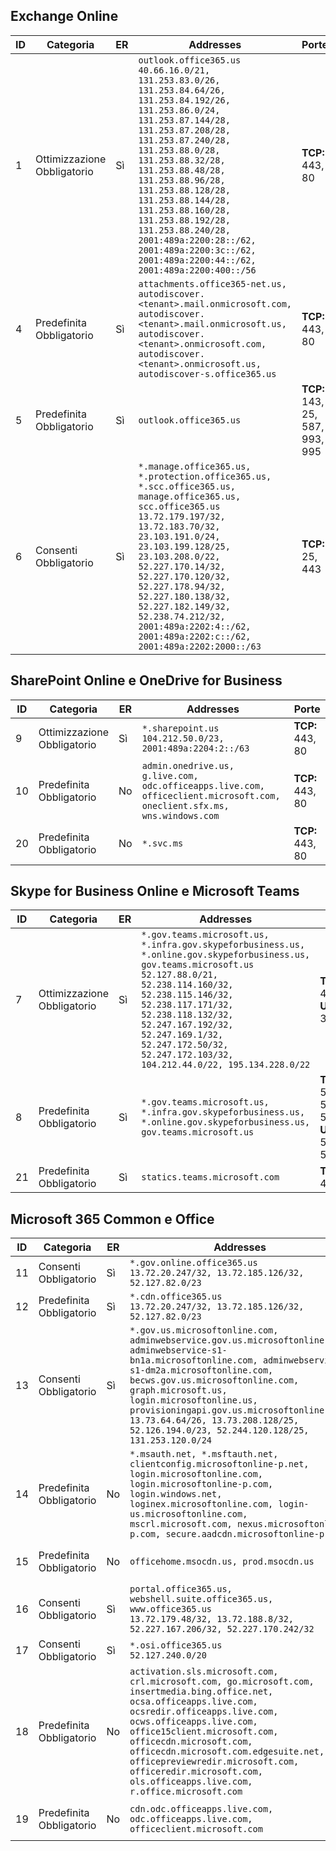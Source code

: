 <!--THIS FILE IS AUTOMATICALLY GENERATED. MANUAL CHANGES WILL BE OVERWRITTEN.-->
<!--Please contact the Office 365 Endpoints team with any questions.-->
<!--USGovGCCHigh endpoints version 2019062800-->
<!--File generated 2019-06-28 11:00:11.8056-->

## <a name="exchange-online"></a>Exchange Online

ID | Categoria | ER | Addresses | Porte
-- | -------------------- | --- | ------------------------------------------------------------------------------------------------------------------------------------------------------------------------------------------------------------------------------------------------------------------------------------------------------------------------------------------------------------------------------------------------------------------------------------------------ | -------------------------------
1 | Ottimizzazione<BR>Obbligatorio | Sì | `outlook.office365.us`<BR>`40.66.16.0/21, 131.253.83.0/26, 131.253.84.64/26, 131.253.84.192/26, 131.253.86.0/24, 131.253.87.144/28, 131.253.87.208/28, 131.253.87.240/28, 131.253.88.0/28, 131.253.88.32/28, 131.253.88.48/28, 131.253.88.96/28, 131.253.88.128/28, 131.253.88.144/28, 131.253.88.160/28, 131.253.88.192/28, 131.253.88.240/28, 2001:489a:2200:28::/62, 2001:489a:2200:3c::/62, 2001:489a:2200:44::/62, 2001:489a:2200:400::/56` | **TCP:** 443, 80
4 | Predefinita<BR>Obbligatorio | Sì | `attachments.office365-net.us, autodiscover.<tenant>.mail.onmicrosoft.com, autodiscover.<tenant>.mail.onmicrosoft.us, autodiscover.<tenant>.onmicrosoft.com, autodiscover.<tenant>.onmicrosoft.us, autodiscover-s.office365.us` | **TCP:** 443, 80
5 | Predefinita<BR>Obbligatorio | Sì | `outlook.office365.us` | **TCP:** 143, 25, 587, 993, 995
6 | Consenti<BR>Obbligatorio | Sì | `*.manage.office365.us, *.protection.office365.us, *.scc.office365.us, manage.office365.us, scc.office365.us`<BR>`13.72.179.197/32, 13.72.183.70/32, 23.103.191.0/24, 23.103.199.128/25, 23.103.208.0/22, 52.227.170.14/32, 52.227.170.120/32, 52.227.178.94/32, 52.227.180.138/32, 52.227.182.149/32, 52.238.74.212/32, 2001:489a:2202:4::/62, 2001:489a:2202:c::/62, 2001:489a:2202:2000::/63` | **TCP:** 25, 443

## <a name="sharepoint-online-and-onedrive-for-business"></a>SharePoint Online e OneDrive for Business

ID | Categoria | ER | Addresses | Porte
-- | -------------------- | --- | ----------------------------------------------------------------------------------------------------------------------- | ----------------
9  | Ottimizzazione<BR>Obbligatorio | Sì | `*.sharepoint.us`<BR>`104.212.50.0/23, 2001:489a:2204:2::/63` | **TCP:** 443, 80
10  | Predefinita<BR>Obbligatorio | No | `admin.onedrive.us, g.live.com, odc.officeapps.live.com, officeclient.microsoft.com, oneclient.sfx.ms, wns.windows.com` | **TCP:** 443, 80
20 | Predefinita<BR>Obbligatorio | No | `*.svc.ms` | **TCP:** 443, 80

## <a name="skype-for-business-online-and-microsoft-teams"></a>Skype for Business Online e Microsoft Teams

ID | Categoria | ER | Addresses | Porte
-- | -------------------- | --- | --------------------------------------------------------------------------------------------------------------------------------------------------------------------------------------------------------------------------------------------------------------------------------------------------------------------------------- | --------------------------------------------------
7 | Ottimizzazione<BR>Obbligatorio | Sì | `*.gov.teams.microsoft.us, *.infra.gov.skypeforbusiness.us, *.online.gov.skypeforbusiness.us, gov.teams.microsoft.us`<BR>`52.127.88.0/21, 52.238.114.160/32, 52.238.115.146/32, 52.238.117.171/32, 52.238.118.132/32, 52.247.167.192/32, 52.247.169.1/32, 52.247.172.50/32, 52.247.172.103/32, 104.212.44.0/22, 195.134.228.0/22` | **TCP:** 443, 80<BR>**UDP:** 3478
8  | Predefinita<BR>Obbligatorio | Sì | `*.gov.teams.microsoft.us, *.infra.gov.skypeforbusiness.us, *.online.gov.skypeforbusiness.us, gov.teams.microsoft.us` | **TCP:** 5061, 50000-59999<BR>**UDP:** 50000-59999
21 | Predefinita<BR>Obbligatorio | Sì | `statics.teams.microsoft.com` | **TCP:** 443

## <a name="microsoft-365-common-and-office"></a>Microsoft 365 Common e Office 

ID | Categoria | ER | Addresses | Porte
-- | ------------------- | --- | ---------------------------------------------------------------------------------------------------------------------------------------------------------------------------------------------------------------------------------------------------------------------------------------------------------------------------------------------------------------------------------------------- | ----------------
11 | Consenti<BR>Obbligatorio | Sì | `*.gov.online.office365.us`<BR>`13.72.20.247/32, 13.72.185.126/32, 52.127.82.0/23` | **TCP:** 443
12 | Predefinita<BR>Obbligatorio | Sì | `*.cdn.office365.us`<BR>`13.72.20.247/32, 13.72.185.126/32, 52.127.82.0/23` | **TCP:** 443
13 | Consenti<BR>Obbligatorio | Sì | `*.gov.us.microsoftonline.com, adminwebservice.gov.us.microsoftonline.com, adminwebservice-s1-bn1a.microsoftonline.com, adminwebservice-s1-dm2a.microsoftonline.com, becws.gov.us.microsoftonline.com, graph.microsoft.us, login.microsoftonline.us, provisioningapi.gov.us.microsoftonline.com`<BR>`13.73.64.64/26, 13.73.208.128/25, 52.126.194.0/23, 52.244.120.128/25, 131.253.120.0/24` | **TCP:** 443
14 | Predefinita<BR>Obbligatorio | No | `*.msauth.net, *.msftauth.net, clientconfig.microsoftonline-p.net, login.microsoftonline.com, login.microsoftonline-p.com, login.windows.net, loginex.microsoftonline.com, login-us.microsoftonline.com, mscrl.microsoft.com, nexus.microsoftonline-p.com, secure.aadcdn.microsoftonline-p.com` | **TCP:** 443
15 | Predefinita<BR>Obbligatorio | No | `officehome.msocdn.us, prod.msocdn.us` | **TCP:** 443, 80
16 | Consenti<BR>Obbligatorio | Sì | `portal.office365.us, webshell.suite.office365.us, www.office365.us`<BR>`13.72.179.48/32, 13.72.188.8/32, 52.227.167.206/32, 52.227.170.242/32` | **TCP:** 443, 80
17 | Consenti<BR>Obbligatorio | Sì | `*.osi.office365.us`<BR>`52.127.240.0/20` | **TCP:** 443
18 | Predefinita<BR>Obbligatorio | No | `activation.sls.microsoft.com, crl.microsoft.com, go.microsoft.com, insertmedia.bing.office.net, ocsa.officeapps.live.com, ocsredir.officeapps.live.com, ocws.officeapps.live.com, office15client.microsoft.com, officecdn.microsoft.com, officecdn.microsoft.com.edgesuite.net, officepreviewredir.microsoft.com, officeredir.microsoft.com, ols.officeapps.live.com, r.office.microsoft.com` | **TCP:** 443, 80
19 | Predefinita<BR>Obbligatorio | No | `cdn.odc.officeapps.live.com, odc.officeapps.live.com, officeclient.microsoft.com` | **TCP:** 443, 80
